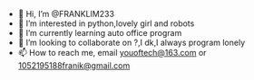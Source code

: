 - 👋 Hi, I’m @FRANKLIM233
- 👀 I’m interested in python,lovely girl and robots
- 🌱 I’m currently learning auto office program
- 💞️ I’m looking to collaborate on ?,I dk,I always program lonely
- 📫 How to reach me, email youoftech@163.com or 1052195188franik@gmail.com

<!---
FRANKLIM233/FRANKLIM233 is a ✨ special ✨ repository because its `README.md` (this file) appears on your GitHub profile.
You can click the Preview link to take a look at your changes.
--->
